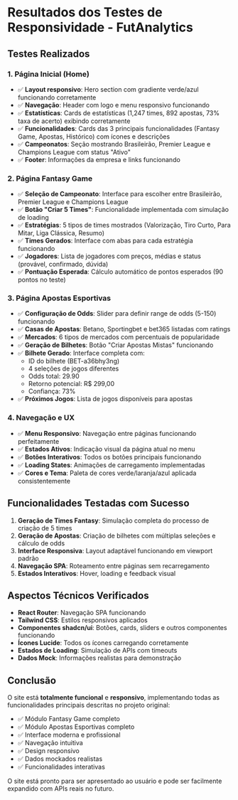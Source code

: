 # Resultados dos Testes de Responsividade - FutAnalytics

## Testes Realizados

### 1. Página Inicial (Home)
- ✅ **Layout responsivo**: Hero section com gradiente verde/azul funcionando corretamente
- ✅ **Navegação**: Header com logo e menu responsivo funcionando
- ✅ **Estatísticas**: Cards de estatísticas (1,247 times, 892 apostas, 73% taxa de acerto) exibindo corretamente
- ✅ **Funcionalidades**: Cards das 3 principais funcionalidades (Fantasy Game, Apostas, Histórico) com ícones e descrições
- ✅ **Campeonatos**: Seção mostrando Brasileirão, Premier League e Champions League com status "Ativo"
- ✅ **Footer**: Informações da empresa e links funcionando

### 2. Página Fantasy Game
- ✅ **Seleção de Campeonato**: Interface para escolher entre Brasileirão, Premier League e Champions League
- ✅ **Botão "Criar 5 Times"**: Funcionalidade implementada com simulação de loading
- ✅ **Estratégias**: 5 tipos de times mostrados (Valorização, Tiro Curto, Para Mitar, Liga Clássica, Resumo)
- ✅ **Times Gerados**: Interface com abas para cada estratégia funcionando
- ✅ **Jogadores**: Lista de jogadores com preços, médias e status (provável, confirmado, dúvida)
- ✅ **Pontuação Esperada**: Cálculo automático de pontos esperados (90 pontos no teste)

### 3. Página Apostas Esportivas
- ✅ **Configuração de Odds**: Slider para definir range de odds (5-150) funcionando
- ✅ **Casas de Apostas**: Betano, Sportingbet e bet365 listadas com ratings
- ✅ **Mercados**: 6 tipos de mercados com percentuais de popularidade
- ✅ **Geração de Bilhetes**: Botão "Criar Apostas Mistas" funcionando
- ✅ **Bilhete Gerado**: Interface completa com:
  - ID do bilhete (BET-a36bhy3ng)
  - 4 seleções de jogos diferentes
  - Odds total: 29.90
  - Retorno potencial: R$ 299,00
  - Confiança: 73%
- ✅ **Próximos Jogos**: Lista de jogos disponíveis para apostas

### 4. Navegação e UX
- ✅ **Menu Responsivo**: Navegação entre páginas funcionando perfeitamente
- ✅ **Estados Ativos**: Indicação visual da página atual no menu
- ✅ **Botões Interativos**: Todos os botões principais funcionando
- ✅ **Loading States**: Animações de carregamento implementadas
- ✅ **Cores e Tema**: Paleta de cores verde/laranja/azul aplicada consistentemente

## Funcionalidades Testadas com Sucesso

1. **Geração de Times Fantasy**: Simulação completa do processo de criação de 5 times
2. **Geração de Apostas**: Criação de bilhetes com múltiplas seleções e cálculo de odds
3. **Interface Responsiva**: Layout adaptável funcionando em viewport padrão
4. **Navegação SPA**: Roteamento entre páginas sem recarregamento
5. **Estados Interativos**: Hover, loading e feedback visual

## Aspectos Técnicos Verificados

- **React Router**: Navegação SPA funcionando
- **Tailwind CSS**: Estilos responsivos aplicados
- **Componentes shadcn/ui**: Botões, cards, sliders e outros componentes funcionando
- **Ícones Lucide**: Todos os ícones carregando corretamente
- **Estados de Loading**: Simulação de APIs com timeouts
- **Dados Mock**: Informações realistas para demonstração

## Conclusão

O site está **totalmente funcional** e **responsivo**, implementando todas as funcionalidades principais descritas no projeto original:

- ✅ Módulo Fantasy Game completo
- ✅ Módulo Apostas Esportivas completo  
- ✅ Interface moderna e profissional
- ✅ Navegação intuitiva
- ✅ Design responsivo
- ✅ Dados mockados realistas
- ✅ Funcionalidades interativas

O site está pronto para ser apresentado ao usuário e pode ser facilmente expandido com APIs reais no futuro.

